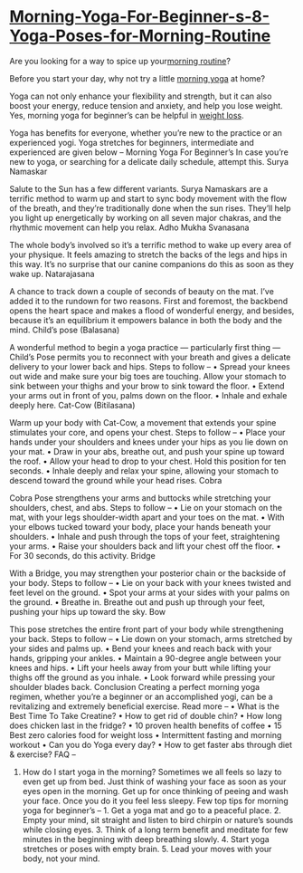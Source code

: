 # [Morning-Yoga-For-Beginner-s-8-Yoga-Poses-for-Morning-Routine]
[//]: # (Any comments)

[Morning-Yoga-For-Beginner-s-8-Yoga-Poses-for-Morning-Routine]: <https://yourfitnessgoal.com/morning-yoga-for-beginners/>
Are you looking for a way to spice up your[morning routine]? 

[//]: # (Any comments)

[morning routine]: <https://yourfitnessgoal.com/morning-yoga-for-beginners/>
Before you start your day, why not try a little [morning yoga] at home? 

[//]: # (Any comments)

[morning yoga]: <https://yourfitnessgoal.com/morning-yoga-for-beginners/>
Yoga can not only enhance your flexibility and strength, but it can also boost your energy, reduce tension and anxiety, and help you lose weight. Yes, morning yoga for beginner’s can be helpful in [weight loss].


[//]: # (Any comments)

[weight loss]: <https://yourfitnessgoal.com/free-100-weight-loss-tips-guide/>

Yoga has benefits for everyone, whether you’re new to the practice or an experienced yogi. Yoga stretches for beginners, intermediate and experienced are given below –
Morning Yoga For Beginner’s
In case you’re new to yoga, or searching for a delicate daily schedule, attempt this.
Surya Namaskar

Salute to the Sun has a few different variants. Surya Namaskars are a terrific method to warm up and start to sync body movement with the flow of the breath, and they’re traditionally done when the sun rises.
They’ll help you light up energetically by working on all seven major chakras, and the rhythmic movement can help you relax.
Adho Mukha Svanasana

The whole body’s involved so it’s a terrific method to wake up every area of your physique. It feels amazing to stretch the backs of the legs and hips in this way. It’s no surprise that our canine companions do this as soon as they wake up.
Natarajasana 


A chance to track down a couple of seconds of beauty on the mat. I’ve added it to the rundown for two reasons. First and foremost, the backbend opens the heart space and makes a flood of wonderful energy, and besides, because it’s an equilibrium it empowers balance in both the body and the mind.
Child’s pose (Balasana)


A wonderful method to begin a yoga practice — particularly first thing — Child’s Pose permits you to reconnect with your breath and gives a delicate delivery to your lower back and hips.
Steps to follow –
•	Spread your knees out wide and make sure your big toes are touching.
Allow your stomach to sink between your thighs and your brow to sink toward the floor.
•	Extend your arms out in front of you, palms down on the floor.
•	Inhale and exhale deeply here.
Cat-Cow (Bitilasana)

Warm up your body with Cat-Cow, a movement that extends your spine stimulates your core, and opens your chest.
Steps to follow –
•	 Place your hands under your shoulders and knees under your hips as you lie down on your mat.
•	Draw in your abs, breathe out, and push your spine up toward the roof.
•	Allow your head to drop to your chest. Hold this position for ten seconds.
•	Inhale deeply and relax your spine, allowing your stomach to descend toward the ground while your head rises.
Cobra

Cobra Pose strengthens your arms and buttocks while stretching your shoulders, chest, and abs.
Steps to follow –
•	Lie on your stomach on the mat, with your legs shoulder-width apart and your toes on the mat.
•	With your elbows tucked toward your body, place your hands beneath your shoulders.
•	Inhale and push through the tops of your feet, straightening your arms.
•	Raise your shoulders back and lift your chest off the floor.
•	For 30 seconds, do this activity.
Bridge

With a Bridge, you may strengthen your posterior chain or the backside of your body.
Steps to follow –
•	Lie on your back with your knees twisted and feet level on the ground.
•	Spot your arms at your sides with your palms on the ground.
•	Breathe in. Breathe out and push up through your feet, pushing your hips up toward the sky.
Bow

This pose stretches the entire front part of your body while strengthening your back.
Steps to follow –
•	Lie down on your stomach, arms stretched by your sides and palms up.
•	Bend your knees and reach back with your hands, gripping your ankles.
•	Maintain a 90-degree angle between your knees and hips.
•	Lift your heels away from your butt while lifting your thighs off the ground as you inhale.
•	Look forward while pressing your shoulder blades back.
Conclusion
Creating a perfect morning yoga regimen, whether you’re a beginner or an accomplished yogi, can be a revitalizing and extremely beneficial exercise.
Read more –
•	What is the Best Time To Take Creatine?
•	How to get rid of double chin?
•	How long does chicken last in the fridge?
•	10 proven health benefits of coffee
•	15 Best zero calories food for weight loss
•	Intermittent fasting and morning workout
•	Can you do Yoga every day?
•	How to get faster abs through diet & exercise?
FAQ –
1. How do I start yoga in the morning?
Sometimes we all feels so lazy to even get up from bed. Just think of washing your face as soon as your eyes open in the morning. Get up for once thinking of peeing and wash your face. Once you do it you feel less sleepy. Few top tips for morning yoga for beginner’s – 1. Get a yoga mat and go to a peaceful place. 2. Empty your mind, sit straight and listen to bird chirpin or nature’s sounds while closing eyes. 3. Think of a long term benefit and meditate for few minutes in the beginning with deep breathing slowly. 4. Start yoga stretches or poses with empty brain. 5. Lead your moves with your body, not your mind.

